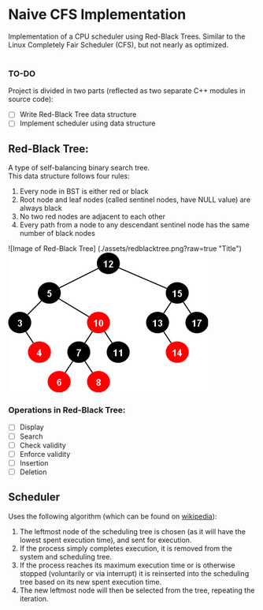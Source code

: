 # Naive CFS Implementation

Implementation of a CPU scheduler using Red-Black Trees. Similar to the Linux Completely Fair Scheduler (CFS), but not nearly as optimized. <br><br>

### TO-DO
Project is divided in two parts (reflected as two separate C++ modules in source code):
- [ ] Write Red-Black Tree data structure
- [ ] Implement scheduler using data structure

## Red-Black Tree:
A type of self-balancing binary search tree. <br>
This data structure follows four rules:
1. Every node in BST is either red or black 
2. Root node and leaf nodes (called sentinel nodes, have NULL value) are always black
3. No two red nodes are adjacent to each other
4. Every path from a node to any descendant sentinel node has the same number of black nodes

![Image of Red-Black Tree] 
(./assets/redblacktree.png?raw=true "Title") <img src="./assets/redblacktree.png">

### Operations in Red-Black Tree:
- [ ] Display
- [ ] Search
- [ ] Check validity
- [ ] Enforce validity
- [ ] Insertion
- [ ] Deletion

## Scheduler
Uses the following algorithm (which can be found on [wikipedia](https://en.wikipedia.org/wiki/Completely_Fair_Scheduler#Algorithm)):
1. The leftmost node of the scheduling tree is chosen (as it will have the lowest spent execution time), and sent for execution.
2. If the process simply completes execution, it is removed from the system and scheduling tree.
3. If the process reaches its maximum execution time or is otherwise stopped (voluntarily or via interrupt) it is reinserted into the scheduling tree based on its new spent execution time.
4. The new leftmost node will then be selected from the tree, repeating the iteration.
